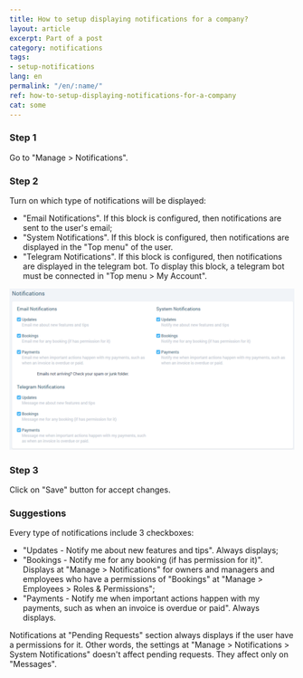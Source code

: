 ```yaml
---
title: How to setup displaying notifications for a company?
layout: article
excerpt: Part of a post
category: notifications
tags:
- setup-notifications
lang: en
permalink: "/en/:name/"
ref: how-to-setup-displaying-notifications-for-a-company
cat: some
---
```


### **Step 1**

Go to "Manage > Notifications".

### **Step 2**

Turn on which type of notifications will be displayed:
- "Email Notifications". If this block is configured, then notifications are sent to the user's email;
- "System Notifications". If this block is configured, then notifications are displayed in the "Top menu" of the user.
- "Telegram Notifications". If this block is configured, then notifications are displayed in the telegram bot. To display this block, a telegram bot must be connected in "Top menu > My Account".

![How_to_setup_displaying_notifications_for_company1](/assets/images/how_to_setup_displaying_notifications_for_company1.png)

### **Step 3**

Click on "Save" button for accept changes.

### **Suggestions**

Every type of notifications include 3 checkboxes:
- "Updates - Notify me about new features and tips". Always displays;
- "Bookings - Notify me for any booking (if has permission for it)". Displays at "Manage > Notifications" for owners and managers and employees who have a permissions of "Bookings" at "Manage > Employees > Roles & Permissions";
- "Payments - Notify me when important actions happen with my payments, such as when an invoice is overdue or paid". Always displays.

Notifications at "Pending Requests" section always displays if the user have a permissions for it. Other words, the settings at "Manage > Notifications > System Notifications" doesn't affect pending requests. They affect only on "Messages".